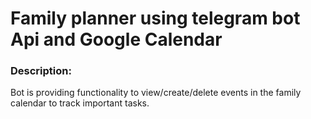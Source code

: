 # Family planner using telegram bot Api and Google Calendar
### Description:
Bot is providing functionality to view/create/delete events in 
the family calendar to track important tasks.